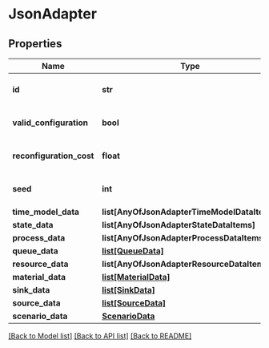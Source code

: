 # JsonAdapter

## Properties
Name | Type | Description | Notes
------------ | ------------- | ------------- | -------------
**id** | **str** |  | [optional] [default to '']
**valid_configuration** | **bool** |  | [optional] [default to True]
**reconfiguration_cost** | **float** |  | [optional] [default to 0]
**seed** | **int** |  | [optional] [default to 21]
**time_model_data** | **list[AnyOfJsonAdapterTimeModelDataItems]** |  | [optional] 
**state_data** | **list[AnyOfJsonAdapterStateDataItems]** |  | [optional] 
**process_data** | **list[AnyOfJsonAdapterProcessDataItems]** |  | [optional] 
**queue_data** | [**list[QueueData]**](QueueData.md) |  | [optional] 
**resource_data** | **list[AnyOfJsonAdapterResourceDataItems]** |  | [optional] 
**material_data** | [**list[MaterialData]**](MaterialData.md) |  | [optional] 
**sink_data** | [**list[SinkData]**](SinkData.md) |  | [optional] 
**source_data** | [**list[SourceData]**](SourceData.md) |  | [optional] 
**scenario_data** | [**ScenarioData**](ScenarioData.md) |  | [optional] 

[[Back to Model list]](../README.md#documentation-for-models) [[Back to API list]](../README.md#documentation-for-api-endpoints) [[Back to README]](../README.md)

